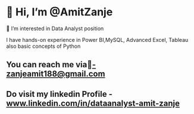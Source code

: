 # 👋 Hi, I’m @AmitZanje
👀 I’m interested in Data Analyst position 

I have hands-on experience in Power BI,MySQL, Advanced Excel, Tableau also basic concepts of Python

## You can reach me via📩-zanjeamit188@gmail.com
## Do visit my linkedin Profile - www.linkedin.com/in/dataanalyst-amit-zanje
